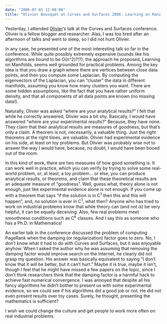 ```yaml
---
date: "2006-07-01 12:00:00"
title: "Olivier Bousquet at Curves and Surfaces 2006: Learning on Manifolds"
---
```




Yesterday, I attended [Olivier](http://ml.typepad.com/)&lsquo;s talk at the Curves and Surfaces conference. Olivier is a fellow blogger and researcher. Alas, I was too tired after an afternoon of talks and went to sleep, so I did not hunt Olivier.

In any case, he presented one of the most interesting talk so far in the conference. While quite possibly extremely expensive (sounds like his algorithms are bound to be O(n^2)?!?), the approach he proposed, Learning on Manifolds, seems well grounded for practical problems. Among the key idea is that you draw a graph where there are vertices between close data points, and then you compute some Laplacian. By computing the eigenvectors of the Laplacian, you can &ldquo;cluster&rdquo; the data in different manifolds, assuming you know how many clusters you want. There are some hidden assumptions, like the fact that you have rather uniform density, and that all components of all data points are known (no missing data!).

Naturally, Olivier was asked &ldquo;where are your analytical results?&rdquo; I felt that while he correctly answered, Olivier was a bit shy. Basically, I would have answered &ldquo;where are your experimental results?&rdquo; Because, they have none. They claim that their analytical results are measures of goodness, but that&rsquo;s only a claim. A theorem is not, necessarily, a valuable thing. Just the right theorems at the right times, are valuable. Olivier had experimental evidence on his side, at least on toy problems. But Olivier was probably wise not to answer the way I would have, because, no doubt, I would have been booed out of the room.

In this kind of work, there are two measures of how good something is. It can work well in practice, which you can verify by trying to solve some real-world problem, or, at least, a toy problem&hellip; or else, you can produce analytical results, or theorems, and claim that these theoretical results are an adequate measure of &ldquo;goodness&rdquo;. Well, guess what, theory alone is not enough, just like experimental evidence alone is not enough. If you come up with a theorem that says &ldquo;if the solution is in C<sup>1</sup> then this and this will happen&rdquo;, and, no solution is ever in C<sup>1</sup>, what then? Anyone who has tried to work on industrial problems know that while theory can (and not <em>is</em>) be very helpful, it can be equally deceiving. Also, few real problems meet smoothness conditions such as C<sup>k</sup> classes. And I say this as someone who has a Ph.D. in Mathematics!

An earlier talk in the conference discussed the problem of computing PageRank when the damping (or regularization) factor goes to zero. No, I don&rsquo;t know what it had to do with Curves and Surfaces, but it was enjoyable anyhow. When I asked the author why he was assuming that removing the damping factor would improve search on the Internet, he clearly did not grasp my question. His answer was basically equivalent to saying &ldquo;I don&rsquo;t know that it will be better, but it can&rsquo;t hurt.&rdquo; Maybe it is true, maybe it isn&rsquo;t, though I feel that he might have missed a few papers on the topic, since I don&rsquo;t think researchers think that the damping factor is a harmful hack to achieve fast numerical convergence. I was annoyed that despite all his fancy algorithms he didn&rsquo;t bother to present us with some experimental evidence, so we could see if his algorithms did a good job or not. He did not even present results over toy cases. Surely, he thought, presenting the mathematics is sufficient?

I wish we could change the culture and get people to work more often on real industrial problems.

